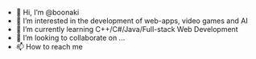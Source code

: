 - 👋 Hi, I’m @boonaki
- 👀 I’m interested in the development of web-apps, video games and AI
- 🌱 I’m currently learning C++/C#/Java/Full-stack Web Development
- 💞️ I’m looking to collaborate on ...
- 📫 How to reach me 

<!---
boonaki/boonaki is a ✨ special ✨ repository because its `README.md` (this file) appears on your GitHub profile.
You can click the Preview link to take a look at your changes.
--->
